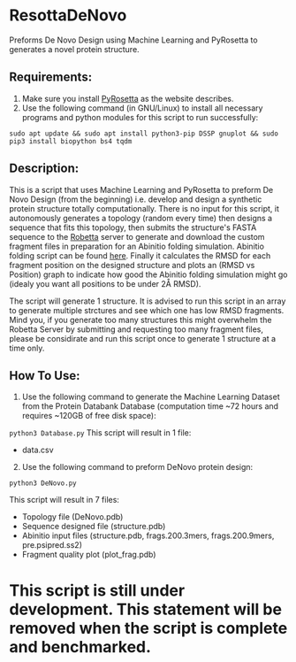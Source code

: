 # ResottaDeNovo
Preforms De Novo Design using Machine Learning and PyRosetta to generates a novel protein structure.

## Requirements:
1. Make sure you install [PyRosetta](http://www.pyrosetta.org) as the website describes.
2. Use the following command (in GNU/Linux) to install all necessary programs and python modules for this script to run successfully:

`sudo apt update && sudo apt install python3-pip DSSP gnuplot && sudo pip3 install biopython bs4 tqdm`

## Description:
This is a script that uses Machine Learning and PyRosetta to preform De Novo Design (from the beginning) i.e. develop and design a synthetic protein structure totally computationally. There is no input for this script, it autonomously generates a topology (random every time) then designs a sequence that fits this topology, then submits the structure's FASTA sequence to the [Robetta](http://www.robetta.org/) server to generate and download the custom fragment files in preparation for an Abinitio folding simulation. Abinitio folding script can be found [here](https://github.com/sarisabban/RosettaAbinitio). Finally it calculates the RMSD for each fragment position on the designed structure and plots an (RMSD vs Position) graph to indicate how good the Abinitio folding simulation might go (idealy you want all positions to be under 2Å RMSD).

The script will generate 1 structure. It is advised to run this script in an array to generate multiple strctures and see which one has low RMSD fragments. Mind you, if you generate too many structures this might overwhelm the Robetta Server by submitting and requesting too many fragment files, please be considirate and run this script once to generate 1 structure at a time only.

## How To Use:
1. Use the following command to generate the Machine Learning Dataset from the Protein Databank Database (computation time ~72 hours and requires ~120GB of free disk space):

`python3 Database.py`
This script will result in 1 file:
* data.csv

2. Use the following command to preform DeNovo protein design:

`python3 DeNovo.py`

This script will result in 7 files:
* Topology file (DeNovo.pdb)
* Sequence designed file (structure.pdb)
* Abinitio input files (structure.pdb, frags.200.3mers, frags.200.9mers, pre.psipred.ss2)
* Fragment quality plot (plot_frag.pdb)

# This script is still under development. This statement will be removed when the script is complete and benchmarked.
